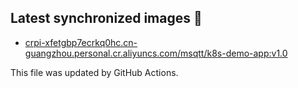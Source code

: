 ## Latest synchronized images 🐳
* [crpi-xfetgbp7ecrkq0hc.cn-guangzhou.personal.cr.aliyuncs.com/msqtt/k8s-demo-app:v1.0]()

This file was updated by GitHub Actions.
